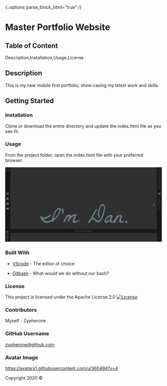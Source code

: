 {::options parse_block_html="true" /}
# Master Portfolio Website

## Table of Content
Description,Installation,Usage,License

## Description    
This is my new mobile first portfolio, show casing my latest work and skills.

## Getting Started

### Installation
Clone or download the entire directory and update the index.html file as you see fit.

### Usage
From the project folder, open the index.html file with your preferred browser.

<img src="readme/desktop-home.jpg?raw=true">

### Built With
* [VScode](https://code.visualstudio.com/) - The editor of choice
- [Gitbash](https://gitforwindows.org/) - What would we do without our bash?

### License 

This project is licensed under the Apache License 2.0 
[![License](https://img.shields.io/badge/License-Apache%202.0-blue.svg)](https://opensource.org/licenses/Apache-2.0)

### Contributors
Myself - Zypherone

### GitHub Username
zypherone@github.com

### Avatar Image
https://avatars1.githubusercontent.com/u/360494?v=4

Copyright 2020 &copy;
